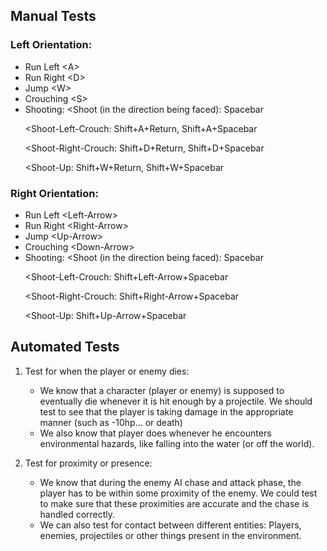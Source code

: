 ## Manual Tests

### Left Orientation:
- Run Left \<A>
- Run Right \<D>
- Jump \<W>
- Crouching \<S>
- Shooting:
    <Shoot (in the direction being faced): 
        Spacebar
    >
    <Shoot-Left-Crouch: 
        Shift+A+Return,
        Shift+A+Spacebar
    >
    <Shoot-Right-Crouch: 
        Shift+D+Return, 
        Shift+D+Spacebar
    >
    <Shoot-Up: 
        Shift+W+Return,
        Shift+W+Spacebar
    >

### Right Orientation:
- Run Left \<Left-Arrow>
- Run Right \<Right-Arrow>
- Jump \<Up-Arrow>
- Crouching \<Down-Arrow>
- Shooting:
    <Shoot (in the direction being faced): 
        Spacebar
    >
    <Shoot-Left-Crouch: 
        Shift+Left-Arrow+Spacebar
    >
    <Shoot-Right-Crouch: 
        Shift+Right-Arrow+Spacebar
    >
    <Shoot-Up: 
        Shift+Up-Arrow+Spacebar
    >

## Automated Tests

1. Test for when the player or enemy dies:
    - We know that a character (player or enemy) is supposed to eventually die whenever it is hit enough by a projectile. We should test to see that the player is taking damage in the appropriate manner (such as -10hp... or death)
    - We also know that player does whenever he encounters environmental hazards, like falling into the water (or off the world). 

2. Test for proximity or presence: 
    - We know that during the enemy AI chase and attack phase, the player has to be within some proximity of the enemy. We could test to make sure that these proximities are accurate and the chase is handled correctly.
    - We can also test for contact between different entities: Players, enemies, projectiles or other things present in the environment.
